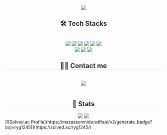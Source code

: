 <div align= "center">
    <img src="https://capsule-render.vercel.app/api?type=waving&color=auto&height=180&text=&animation=fadeIn&fontColor=000000&fontSize=40" />
    </div>
    <div align= "center">
    <h2 style="border-bottom: 1px solid #d8dee4; color: #282d33;"> 🛠️ Tech Stacks </h2> <br> 
    <div style="margin: 0 auto; text-align: center;" align= "center"> <img src="https://img.shields.io/badge/C++-00599C?style=for-the-badge&logo=C%2B%2B&logoColor=white">
            <img src="https://img.shields.io/badge/c%23-%23239120.svg?style=for-the-badge&logo=c-sharp&logoColor=white"/>
          <img src="https://img.shields.io/badge/C-A8B9CC?style=for-the-badge&logo=C&logoColor=white">
          <img src="https://img.shields.io/badge/CSS3-1572B6?style=for-the-badge&logo=CSS3&logoColor=white">
          <img src="https://img.shields.io/badge/Figma-F24E1E?style=for-the-badge&logo=Figma&logoColor=white">
          <img src="https://img.shields.io/badge/Github-181717?style=for-the-badge&logo=Github&logoColor=white">
          <br/><img src="https://img.shields.io/badge/HTML5-E34F26?style=for-the-badge&logo=HTML5&logoColor=white">
          <img src="https://img.shields.io/badge/Notion-000000?style=for-the-badge&logo=Notion&logoColor=white">
          <img src="https://img.shields.io/badge/Python-3776AB?style=for-the-badge&logo=Python&logoColor=white">
          </div>
    </div>
    <div align= "center">
    <h2 style="border-bottom: 1px solid #d8dee4; color: #282d33;"> 🧑‍💻 Contact me </h2> <br> 
    <div align= "center"> <a href=mailto:yj0602@pusan.ac.kr> <img src="https://img.shields.io/badge/Gmail-EA4335?style=for-the-badge&logo=Gmail&logoColor=white&link=mailto:yj0602@pusan.ac.kr"> </a>
          </div>  <br> 
    <div align= "center">  </div> 
    </div>
    <div align= "center"> 
    <h2 style="border-bottom: 1px solid #d8dee4; color: #282d33;"> 🏅 Stats </h2> <div align= "center"> <img src="https://github-readme-stats.vercel.app/api?username=yj0602&bg_color=60,8293e8,8568ee&title_color=000000&text_color=000000"
         /> <img src="https://github-readme-stats.vercel.app/api/top-langs/?username=yj0602&layout=compact&bg_color=60,8293e8,8568ee&title_color=000000&text_color=000000"
           /> </div> 
    </div>
[![Solved.ac Profile](https://mazassumnida.wtf/api/v2/generate_badge?boj=ryg1245)](https://solved.ac/ryg1245/)
